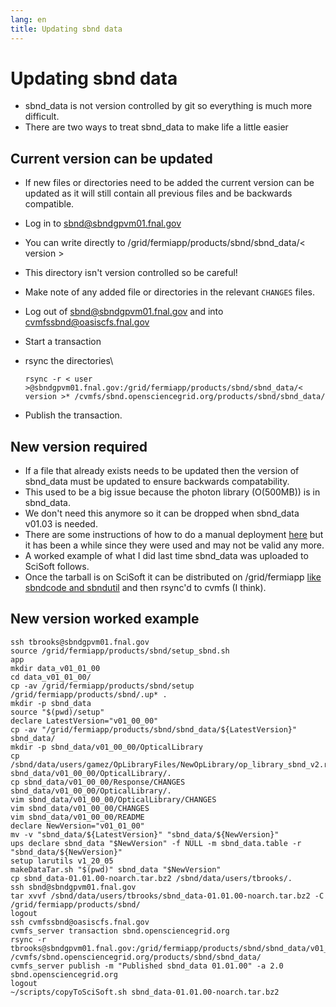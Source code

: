 ```yaml
---
lang: en
title: Updating sbnd data
---
```




Updating sbnd data
========================================================

-   sbnd\_data is not version controlled by git so everything is much
    more difficult.
-   There are two ways to treat sbnd\_data to make life a little easier



Current version can be updated
--------------------------------------------------------------------------------

-   If new files or directories need to be added the current version can
    be updated as it will still contain all previous files and be
    backwards compatible.

-   Log in to <sbnd@sbndgpvm01.fnal.gov>

-   You can write directly to /grid/fermiapp/products/sbnd/sbnd\_data/\<
    version \>

-   This directory isn\'t version controlled so be careful!

-   Make note of any added file or directories in the relevant `CHANGES`
    files.

-   Log out of <sbnd@sbndgpvm01.fnal.gov> and into
    <cvmfssbnd@oasiscfs.fnal.gov>

-   Start a transaction

-   rsync the directories\

        rsync -r < user >@sbndgpvm01.fnal.gov:/grid/fermiapp/products/sbnd/sbnd_data/< version >* /cvmfs/sbnd.opensciencegrid.org/products/sbnd/sbnd_data/

-   Publish the transaction.



New version required
------------------------------------------------------------

-   If a file that already exists needs to be updated then the version
    of sbnd\_data must be updated to ensure backwards compatability.
-   This used to be a big issue because the photon library (O(500MB)) is
    in sbnd\_data.
-   We don\'t need this anymore so it can be dropped when sbnd\_data
    v01.03 is needed.
-   There are some instructions of how to do a manual deployment
    [here](Write_files_to_SciSoft.html) but it has been a
    while since they were used and may not be valid any more.
-   A worked example of what I did last time sbnd\_data was uploaded to
    SciSoft follows.
-   Once the tarball is on SciSoft it can be distributed on
    /grid/fermiapp [like sbndcode and
    sbndutil](Deploying_a_release_on_fermigrid.html) and
    then rsync\'d to cvmfs (I think).



New version worked example
------------------------------------------------------------------------

    ssh tbrooks@sbndgpvm01.fnal.gov
    source /grid/fermiapp/products/sbnd/setup_sbnd.sh
    app
    mkdir data_v01_01_00
    cd data_v01_01_00/
    cp -av /grid/fermiapp/products/sbnd/setup /grid/fermiapp/products/sbnd/.up* .
    mkdir -p sbnd_data
    source "$(pwd)/setup" 
    declare LatestVersion="v01_00_00" 
    cp -av "/grid/fermiapp/products/sbnd/sbnd_data/${LatestVersion}" sbnd_data/
    mkdir -p sbnd_data/v01_00_00/OpticalLibrary
    cp /sbnd/data/users/gamez/OpLibraryFiles/NewOpLibrary/op_library_sbnd_v2.root sbnd_data/v01_00_00/OpticalLibrary/.
    cp sbnd_data/v01_00_00/Response/CHANGES sbnd_data/v01_00_00/OpticalLibrary/.
    vim sbnd_data/v01_00_00/OpticalLibrary/CHANGES
    vim sbnd_data/v01_00_00/CHANGES
    vim sbnd_data/v01_00_00/README
    declare NewVersion="v01_01_00" 
    mv -v "sbnd_data/${LatestVersion}" "sbnd_data/${NewVersion}" 
    ups declare sbnd_data "$NewVersion" -f NULL -m sbnd_data.table -r "sbnd_data/${NewVersion}" 
    setup larutils v1_20_05
    makeDataTar.sh "$(pwd)" sbnd_data "$NewVersion" 
    cp sbnd_data-01.01.00-noarch.tar.bz2 /sbnd/data/users/tbrooks/.
    ssh sbnd@sbndgpvm01.fnal.gov
    tar xvvf /sbnd/data/users/tbrooks/sbnd_data-01.01.00-noarch.tar.bz2 -C /grid/fermiapp/products/sbnd/
    logout
    ssh cvmfssbnd@oasiscfs.fnal.gov
    cvmfs_server transaction sbnd.opensciencegrid.org
    rsync -r tbrooks@sbndgpvm01.fnal.gov:/grid/fermiapp/products/sbnd/sbnd_data/v01_01_00* /cvmfs/sbnd.opensciencegrid.org/products/sbnd/sbnd_data/
    cvmfs_server publish -m "Published sbnd_data 01.01.00" -a 2.0 sbnd.opensciencegrid.org
    logout
    ~/scripts/copyToSciSoft.sh sbnd_data-01.01.00-noarch.tar.bz2
